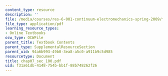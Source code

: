 ```yaml
---
content_type: resource
description: ''
file: /media/courses/res-6-001-continuum-electromechanics-spring-2009/f31a61db4148754bbb1f88b748262f26_chap07_sec_100.pdf
file_type: application/pdf
learning_resource_types:
- Online Textbooks
ocw_type: OCWFile
parent_title: Textbook Contents
parent_type: SupplementalResourceSection
parent_uid: 94a6b993-49b0-3ea8-a5c0-a911b9c5d985
resourcetype: Document
title: chap07_sec_100.pdf
uid: f31a61db-4148-754b-bb1f-88b748262f26
---
```

